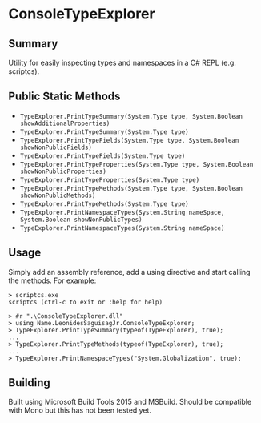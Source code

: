 ConsoleTypeExplorer
===================

Summary
-------

Utility for easily inspecting types and namespaces in a C# REPL (e.g. scriptcs).


Public Static Methods
-------

* `TypeExplorer.PrintTypeSummary(System.Type type, System.Boolean showAdditionalProperties)`
* `TypeExplorer.PrintTypeSummary(System.Type type)`
* `TypeExplorer.PrintTypeFields(System.Type type, System.Boolean showNonPublicFields)`
* `TypeExplorer.PrintTypeFields(System.Type type)`
* `TypeExplorer.PrintTypeProperties(System.Type type, System.Boolean showNonPublicProperties)`
* `TypeExplorer.PrintTypeProperties(System.Type type)`
* `TypeExplorer.PrintTypeMethods(System.Type type, System.Boolean showNonPublicMethods)`
* `TypeExplorer.PrintTypeMethods(System.Type type)`
* `TypeExplorer.PrintNamespaceTypes(System.String nameSpace, System.Boolean showNonPublicTypes)`
* `TypeExplorer.PrintNamespaceTypes(System.String nameSpace)`


Usage
-----

Simply add an assembly reference, add a using directive and start calling the methods.  For example:

```
> scriptcs.exe
scriptcs (ctrl-c to exit or :help for help)

> #r ".\ConsoleTypeExplorer.dll"
> using Name.LeonidesSaguisagJr.ConsoleTypeExplorer;
> TypeExplorer.PrintTypeSummary(typeof(TypeExplorer), true);
...
> TypeExplorer.PrintTypeMethods(typeof(TypeExplorer), true);
...
> TypeExplorer.PrintNamespaceTypes("System.Globalization", true);
```

Building
--------

Built using Microsoft Build Tools 2015 and MSBuild.  Should be compatible with Mono but this has not been tested yet.
